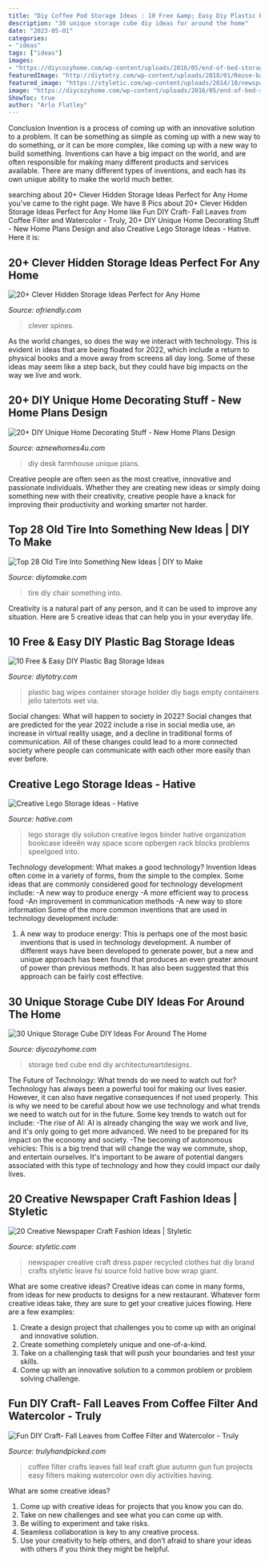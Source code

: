 ```yaml
---
title: "Diy Coffee Pod Storage Ideas : 10 Free &amp; Easy Diy Plastic Bag Storage Ideas"
description: "30 unique storage cube diy ideas for around the home"
date: "2023-05-01"
categories:
- "ideas"
tags: ["ideas"]
images:
- "https://diycozyhome.com/wp-content/uploads/2016/05/end-of-bed-storage.jpg"
featuredImage: "http://diytotry.com/wp-content/uploads/2018/01/Reuse-baby-wipes-containers-to-keep-your-plastic-bags-organized.jpg"
featured_image: "https://styletic.com/wp-content/uploads/2014/10/newspaper-craft-fashion-ideas/6-creative-newspaper-craft-fashion-ideas.jpg"
image: "https://diycozyhome.com/wp-content/uploads/2016/05/end-of-bed-storage.jpg"
ShowToc: true
author: "Arlo Flatley"
---
```



Conclusion
Invention is a process of coming up with an innovative solution to a problem. It can be something as simple as coming up with a new way to do something, or it can be more complex, like coming up with a new way to build something. Inventions can have a big impact on the world, and are often responsible for making many different products and services available. There are many different types of inventions, and each has its own unique ability to make the world much better.

	

		
searching about 20+ Clever Hidden Storage Ideas Perfect for Any Home you've came to the right page. We have 8 Pics about 20+ Clever Hidden Storage Ideas Perfect for Any Home like Fun DIY Craft- Fall Leaves from Coffee Filter and Watercolor - Truly, 20+ DIY Unique Home Decorating Stuff - New Home Plans Design and also Creative Lego Storage Ideas - Hative. Here it is:
		
    
## 20+ Clever Hidden Storage Ideas Perfect For Any Home

<img loading=lazy src="https://ofriendly.com/wp-content/uploads/2017/02/hidden-storage/24-hidden-storage-ideas.jpg" onerror="this.onerror=null;this.src='https://tse3.mm.bing.net/th?id=OIP.EKkILh-FqfyD8zNCjo7LNgAAAA&amp;pid=15.1';" alt="20+ Clever Hidden Storage Ideas Perfect for Any Home">

_Source: ofriendly.com_

>clever spines. 

	

As the world changes, so does the way we interact with technology. This is evident in ideas that are being floated for 2022, which include a return to physical books and a move away from screens all day long. Some of these ideas may seem like a step back, but they could have big impacts on the way we live and work.

    
## 20+ DIY Unique Home Decorating Stuff - New Home Plans Design

<img loading=lazy src="http://www.aznewhomes4u.com/wp-content/uploads/2017/04/DIY-Farmhouse-Desk-Design-Ideas.jpg" onerror="this.onerror=null;this.src='https://tse3.mm.bing.net/th?id=OIP.ad9lffAxgFNQucxmDCgs4gHaJ3&amp;pid=15.1';" alt="20+ DIY Unique Home Decorating Stuff - New Home Plans Design">

_Source: aznewhomes4u.com_

>diy desk farmhouse unique plans. 

	

Creative people are often seen as the most creative, innovative and passionate individuals. Whether they are creating new ideas or simply doing something new with their creativity, creative people have a knack for improving their productivity and working smarter not harder.

    
## Top 28 Old Tire Into Something New Ideas | DIY To Make

<img loading=lazy src="http://www.diytomake.com/wp-content/uploads/2016/12/Tire-Seating-Idea.jpg" onerror="this.onerror=null;this.src='https://tse2.mm.bing.net/th?id=OIP.n7LIiskntvBEgOp4ypjzJwHaJ4&amp;pid=15.1';" alt="Top 28 Old Tire Into Something New Ideas | DIY to Make">

_Source: diytomake.com_

>tire diy chair something into. 

	

Creativity is a natural part of any person, and it can be used to improve any situation. Here are 5 creative ideas that can help you in your everyday life.

    
## 10 Free &amp; Easy DIY Plastic Bag Storage Ideas

<img loading=lazy src="http://diytotry.com/wp-content/uploads/2018/01/Reuse-baby-wipes-containers-to-keep-your-plastic-bags-organized.jpg" onerror="this.onerror=null;this.src='https://tse3.mm.bing.net/th?id=OIP.m5wxCf1QLDF0-J8Qj_djYwHaLH&amp;pid=15.1';" alt="10 Free &amp; Easy DIY Plastic Bag Storage Ideas">

_Source: diytotry.com_

>plastic bag wipes container storage holder diy bags empty containers jello tatertots wet via. 

	

Social changes: What will happen to society in 2022?
Social changes that are predicted for the year 2022 include a rise in social media use, an increase in virtual reality usage, and a decline in traditional forms of communication. All of these changes could lead to a more connected society where people can communicate with each other more easily than ever before.

    
## Creative Lego Storage Ideas - Hative

<img loading=lazy src="https://hative.com/wp-content/uploads/2015/02/lego-storage-ideas/12-lego-storage-ideas.jpg" onerror="this.onerror=null;this.src='https://tse3.mm.bing.net/th?id=OIP.vd5AhO6xTP-dzcDPZHQSMQHaLH&amp;pid=15.1';" alt="Creative Lego Storage Ideas - Hative">

_Source: hative.com_

>lego storage diy solution creative legos binder hative organization bookcase ideeën way space score opbergen rack blocks problems speelgoed into. 

	

Technology development: What makes a good technology?
Invention Ideas often come in a variety of forms, from the simple to the complex. Some ideas that are commonly considered good for technology development include: 
-A new way to produce energy 
-A more efficient way to process food 
-An improvement in communication methods 
-A new way to store information 
Some of the more common inventions that are used in technology development include:


1) A new way to produce energy: This is perhaps one of the most basic inventions that is used in technology development. A number of different ways have been developed to generate power, but a new and unique approach has been found that produces an even greater amount of power than previous methods. It has also been suggested that this approach can be fairly cost effective.

    
## 30 Unique Storage Cube DIY Ideas For Around The Home

<img loading=lazy src="https://diycozyhome.com/wp-content/uploads/2016/05/end-of-bed-storage.jpg" onerror="this.onerror=null;this.src='https://tse2.mm.bing.net/th?id=OIP.vpYonrfGiS5MQN_7AxvmnwHaFj&amp;pid=15.1';" alt="30 Unique Storage Cube DIY Ideas For Around The Home">

_Source: diycozyhome.com_

>storage bed cube end diy architectureartdesigns. 

	

The Future of Technology: What trends do we need to watch out for?
Technology has always been a powerful tool for making our lives easier. However, it can also have negative consequences if not used properly. This is why we need to be careful about how we use technology and what trends we need to watch out for in the future. Some key trends to watch out for include: 
-The rise of AI: AI is already changing the way we work and live, and it's only going to get more advanced. We need to be prepared for its impact on the economy and society. 
-The becoming of autonomous vehicles: This is a big trend that will change the way we commute, shop, and entertain ourselves. It's important to be aware of potential dangers associated with this type of technology and how they could impact our daily lives.

    
## 20 Creative Newspaper Craft Fashion Ideas | Styletic

<img loading=lazy src="https://styletic.com/wp-content/uploads/2014/10/newspaper-craft-fashion-ideas/6-creative-newspaper-craft-fashion-ideas.jpg" onerror="this.onerror=null;this.src='https://tse1.mm.bing.net/th?id=OIP.puN1sfQ-oYajQ4_Fnp4ZNgHaMK&amp;pid=15.1';" alt="20 Creative Newspaper Craft Fashion Ideas | Styletic">

_Source: styletic.com_

>newspaper creative craft dress paper recycled clothes hat diy brand crafts styletic leave fsi source fold hative bow wrap giant. 

	

What are some creative ideas?
Creative ideas can come in many forms, from ideas for new products to designs for a new restaurant. Whatever form creative ideas take, they are sure to get your creative juices flowing. Here are a few examples: 
1. Create a design project that challenges you to come up with an original and innovative solution.
2. Create something completely unique and one-of-a-kind.
3. Take on a challenging task that will push your boundaries and test your skills.
4. Come up with an innovative solution to a common problem or problem solving challenge.

    
## Fun DIY Craft- Fall Leaves From Coffee Filter And Watercolor - Truly

<img loading=lazy src="https://trulyhandpicked.com/wp-content/uploads/2019/02/having-fun-at-home-making-our-own-fall-leaves-coffee-filter-and-glue-gun-style-15511642734ngk8.jpg" onerror="this.onerror=null;this.src='https://tse3.mm.bing.net/th?id=OIP.K_PDMq1Xu0ja-qMTuafmdAHaFj&amp;pid=15.1';" alt="Fun DIY Craft- Fall Leaves from Coffee Filter and Watercolor - Truly">

_Source: trulyhandpicked.com_

>coffee filter crafts leaves fall leaf craft glue autumn gun fun projects easy filters making watercolor own diy activities having. 

	

What are some creative ideas?
1. Come up with creative ideas for projects that you know you can do.
2. Take on new challenges and see what you can come up with. 
3. Be willing to experiment and take risks. 
4. Seamless collaboration is key to any creative process. 
5. Use your creativity to help others, and don’t afraid to share your ideas with others if you think they might be helpful.

